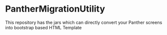 # PantherMigrationUtility
This repository has the jars which can directly convert your Panther screens into bootstrap based HTML Template
